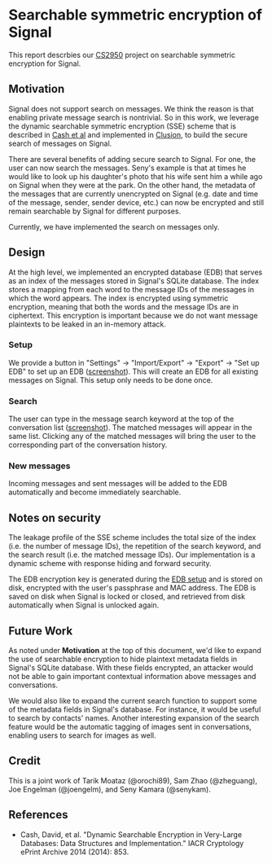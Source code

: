# Searchable symmetric encryption of Signal
This report descrbies our [CS2950][3] project on searchable symmetric encryption for Signal.

## Motivation
Signal does not support search on messages.  We think the reason is that enabling private message search is nontrivial.  So in this work, we leverage the dynamic searchable symmetric encryption (SSE) scheme that is described in [Cash et al][1] and implemented in [Clusion][2], to build the secure search of messages on Signal.

There are several benefits of adding secure search to Signal.  For one, the user can now search the messages. Seny's example is that at times he would like to look up his daughter's photo that his wife sent him a while ago on Signal when they were at the park.  On the other hand, the metadata of the messages that are currently unencrypted on Signal (e.g. date and time of the message, sender, sender device, etc.) can now be encrypted and still remain searchable by Signal for different purposes.

Currently, we have implemented the search on messages only.

## Design
At the high level, we implemented an encrypted database (EDB) that serves as an index of the messages stored in Signal's SQLite database.  The index stores a mapping from each word to the message IDs of the messages in which the word appears.  The index is encrypted using symmetric encryption, meaning that both the words and the message IDs are in ciphertext.  This encryption is important because we do not want message plaintexts to be leaked in an in-memory attack.

### Setup
We provide a button in "Settings" -> "Import/Export" -> "Export" -> "Set up EDB" to set up an EDB ([screenshot][setup]).  This will create an EDB for all existing messages on Signal.  This setup only needs to be done once.

### Search
The user can type in the message search keyword at the top of the conversation list ([screenshot][search]).  The matched messages will appear in the same list.  Clicking any of the matched messages will bring the user to the corresponding part of the conversation history.

### New messages
Incoming messages and sent messages will be added to the EDB automatically and become immediately searchable.


## Notes on security
The leakage profile of the SSE scheme includes the total size of the index (i.e. the number of message IDs), the repetition of the search keyword, and the search result (i.e. the matched message IDs).  Our implementation is a dynamic scheme with response hiding and forward security.

The EDB encryption key is generated during the [EDB setup](#setup) and is stored on disk, encrypted with the user's passphrase and MAC address.  The EDB is saved on disk when Signal is locked or closed, and retrieved from disk automatically when Signal is unlocked again.

[1]: internetsociety.org/sites/default/files/07_4_1.pdf
[2]: https://github.com/orochi89/Clusion
[3]: http://cs.brown.edu/~seny/2950-v/
[setup]: https://github.com/zheguang/Signal-Android/blob/master/sse/setup.png
[search]: https://github.com/zheguang/Signal-Android/blob/master/sse/search.png

## Future Work
As noted under **Motivation** at the top of this document, we'd like to expand the use of searchable encryption to hide plaintext metadata fields in Signal's SQLite database.  With these fields encrypted, an attacker would not be able to gain important contextual information above messages and conversations.

We would also like to expand the current search function to support some of the metadata fields in Signal's database.  For instance, it would be useful to search by contacts' names.  Another interesting expansion of the search feature would be the automatic tagging of images sent in conversations, enabling users to search for images as well.

## Credit
This is a joint work of Tarik Moataz (@orochi89), Sam Zhao (@zheguang), Joe Engelman (@joengelm), and Seny Kamara (@senykam).

## References
* Cash, David, et al. "Dynamic Searchable Encryption in Very-Large Databases: Data Structures and Implementation." IACR Cryptology ePrint Archive 2014 (2014): 853.

